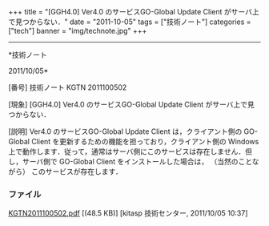 ﻿+++
title = "[GGH4.0] Ver4.0 のサービスGO-Global Update Client がサーバ上で見つからない．"
date = "2011-10-05"
tags = ["技術ノート"]
categories = ["tech"]
banner = "img/technote.jpg"
+++

-----------------------------------------------------------------------------------------------------------------------------

*技術ノート

2011/10/05*


[番号]
技術ノート KGTN 2011100502

[現象]
[GGH4.0] Ver4.0 のサービスGO-Global Update Client
がサーバ上で見つからない．

[説明]
Ver4.0 のサービスGO-Global Update Client は，クライアント側の GO-Global
Client を更新するための機能を担っており，クライアント側の Windows
上で動作します．従って，通常はサーバ側にこのサービスは存在しません．但し，サーバ側で
GO-Global Client をインストールした場合は， （当然のことながら）
このサービスが存在します．


### ファイル

 
 


[KGTN2011100502.pdf](http://techreport.kitasp.net/attachments/download/648/KGTN2011100502.pdf)
 [(48.5 KB)] [kitasp 技術センター, 2011/10/05
10:37]


 


 

